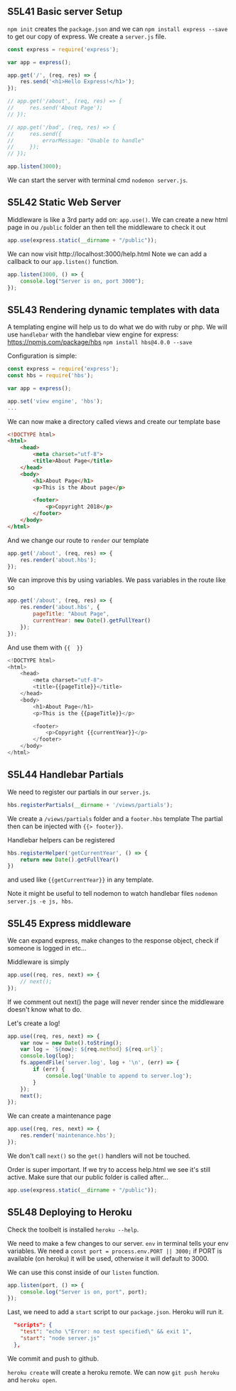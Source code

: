 ## S5L41 Basic server Setup
`npm init` creates the `package.json` and we can `npm install express --save` to get our copy of express.
We create a `server.js` file.
```js
const express = require('express');

var app = express();

app.get('/', (req, res) => {
    res.send('<h1>Hello Express!</h1>');
});

// app.get('/about', (req, res) => {
//     res.send('About Page');
// });

// app.get('/bad', (req, res) => {
//     res.send({
//         errorMessage: "Unable to handle"
//     });
// });

app.listen(3000);
```
We can start the server with terminal cmd `nodemon server.js`.

## S5L42 Static Web Server
Middleware is like a 3rd party add on: `app.use()`.
We can create a new html page in ou `/public` folder an then tell the middleware to check it out
```js
app.use(express.static(__dirname + "/public"));
```

We can now visit http://localhost:3000/help.html
Note we can add a callback to our `app.listen()` function.
```js
app.listen(3000, () => {
    console.log("Server is on, port 3000");
});
```

## S5L43 Rendering dynamic templates with data
A templating engine will help us to do what we do with ruby or php.
We will use `handlebar` with the handlebar view engine for express: https://npmjs.com/package/hbs `npm install hbs@4.0.0 --save`

Configuration is simple:
```js
const express = require('express');
const hbs = require('hbs');

var app = express();

app.set('view engine', 'hbs');
...
```
We can now make a directory called views and create our template base
```html
<!DOCTYPE html>
<html>
    <head>
        <meta charset="utf-8">
        <title>About Page</title>
    </head>
    <body>
        <h1>About Page</h1>
        <p>This is the About page</p>

        <footer>
            <p>Copyright 2018</p>
        </footer>
    </body>
</html>
```

And we change our route to `render` our template
```js
app.get('/about', (req, res) => {
    res.render('about.hbs');
});
```

We can improve this by using variables.
We pass variables in the route like so
```js
app.get('/about', (req, res) => {
    res.render('about.hbs', {
        pageTitle: "About Page",
        currentYear: new Date().getFullYear()
    });
});
```

And use them with `{{  }}`
```js
<!DOCTYPE html>
<html>
    <head>
        <meta charset="utf-8">
        <title>{{pageTitle}}</title>
    </head>
    <body>
        <h1>About Page</h1>
        <p>This is the {{pageTitle}}</p>

        <footer>
            <p>Copyright {{currentYear}}</p>
        </footer>
    </body>
</html>
```

## S5L44 Handlebar Partials
We need to register our partials in our `server.js`.
```js
hbs.registerPartials(__dirname + '/views/partials');
```

We create a `/views/partials` folder and a `footer.hbs` template
The partial then can be injected with `{{> footer}}`.

Handlebar helpers can be registered 
```js
hbs.registerHelper('getCurrentYear', () => {
    return new Date().getFullYear()
})
```
and used like `{{getCurrentYear}}` in any template.

Note it might be useful to tell nodemon to watch handlebar files `nodemon server.js -e js, hbs`.


## S5L45 Express middleware
We can expand express, make changes to the response object, check if someone is logged in etc...

Middleware is simply
```js
app.use((req, res, next) => {
    // next();
});
```
If we comment out next() the page will never render since the middleware doesn't know what to do.

Let's create a log!
```js
app.use((req, res, next) => {
    var now = new Date().toString();
    var log = `${now}: ${req.method} ${req.url}`;
    console.log(log);
    fs.appendFile('server.log', log + '\n', (err) => {
        if (err) {
            console.log('Unable to append to server.log');
        }
    });
    next();
});
```

We can create a maintenance page
```js
app.use((req, res, next) => {
    res.render('maintenance.hbs');
});
```
We don't call `next()` so the `get()` handlers will not be touched.

Order is super important. If we try to access help.html we see it's still active.
Make sure that our public folder is called after...
```js
app.use(express.static(__dirname + "/public"));
```

## S5L48 Deploying to Heroku
Check the toolbelt is installed `heroku --help`.

We need to make a few changes to our server.
`env` in terminal tells your env variables.
We need a `const port = process.env.PORT || 3000;` if PORT is available (on heroku) it will be used, otherwise it will default to 3000.

We can use this const inside of our `listen` function.
```js
app.listen(port, () => {
    console.log("Server is on, port", port);
});
```

Last, we need to add a `start` script to our `package.json`. Heroku will run it.
```json
  "scripts": {
    "test": "echo \"Error: no test specified\" && exit 1",
    "start": "node server.js"
  },
```

We commit and push to github.

`heroku create` will create a heroku remote.
We can now `git push heroku` and `heroku open`.
